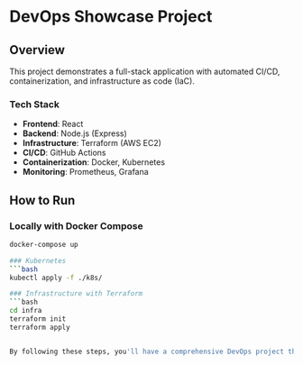 # DevOps Showcase Project

## Overview

This project demonstrates a full-stack application with automated CI/CD, containerization, and infrastructure as code (IaC).

### Tech Stack
- **Frontend**: React
- **Backend**: Node.js (Express)
- **Infrastructure**: Terraform (AWS EC2)
- **CI/CD**: GitHub Actions
- **Containerization**: Docker, Kubernetes
- **Monitoring**: Prometheus, Grafana

## How to Run

### Locally with Docker Compose

```bash
docker-compose up

### Kubernetes
```bash
kubectl apply -f ./k8s/

### Infrastructure with Terraform
```bash
cd infra
terraform init
terraform apply


By following these steps, you'll have a comprehensive DevOps project that showcases your skills across CI/CD, containerization, IaC, and monitoring/logging!
